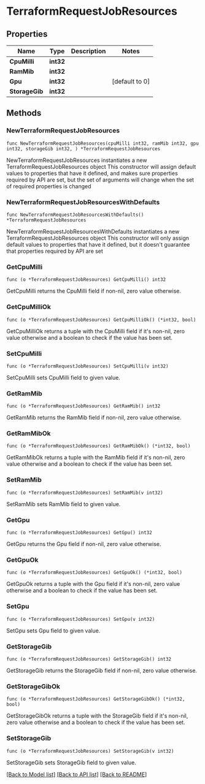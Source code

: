 # TerraformRequestJobResources

## Properties

Name | Type | Description | Notes
------------ | ------------- | ------------- | -------------
**CpuMilli** | **int32** |  | 
**RamMib** | **int32** |  | 
**Gpu** | **int32** |  | [default to 0]
**StorageGib** | **int32** |  | 

## Methods

### NewTerraformRequestJobResources

`func NewTerraformRequestJobResources(cpuMilli int32, ramMib int32, gpu int32, storageGib int32, ) *TerraformRequestJobResources`

NewTerraformRequestJobResources instantiates a new TerraformRequestJobResources object
This constructor will assign default values to properties that have it defined,
and makes sure properties required by API are set, but the set of arguments
will change when the set of required properties is changed

### NewTerraformRequestJobResourcesWithDefaults

`func NewTerraformRequestJobResourcesWithDefaults() *TerraformRequestJobResources`

NewTerraformRequestJobResourcesWithDefaults instantiates a new TerraformRequestJobResources object
This constructor will only assign default values to properties that have it defined,
but it doesn't guarantee that properties required by API are set

### GetCpuMilli

`func (o *TerraformRequestJobResources) GetCpuMilli() int32`

GetCpuMilli returns the CpuMilli field if non-nil, zero value otherwise.

### GetCpuMilliOk

`func (o *TerraformRequestJobResources) GetCpuMilliOk() (*int32, bool)`

GetCpuMilliOk returns a tuple with the CpuMilli field if it's non-nil, zero value otherwise
and a boolean to check if the value has been set.

### SetCpuMilli

`func (o *TerraformRequestJobResources) SetCpuMilli(v int32)`

SetCpuMilli sets CpuMilli field to given value.


### GetRamMib

`func (o *TerraformRequestJobResources) GetRamMib() int32`

GetRamMib returns the RamMib field if non-nil, zero value otherwise.

### GetRamMibOk

`func (o *TerraformRequestJobResources) GetRamMibOk() (*int32, bool)`

GetRamMibOk returns a tuple with the RamMib field if it's non-nil, zero value otherwise
and a boolean to check if the value has been set.

### SetRamMib

`func (o *TerraformRequestJobResources) SetRamMib(v int32)`

SetRamMib sets RamMib field to given value.


### GetGpu

`func (o *TerraformRequestJobResources) GetGpu() int32`

GetGpu returns the Gpu field if non-nil, zero value otherwise.

### GetGpuOk

`func (o *TerraformRequestJobResources) GetGpuOk() (*int32, bool)`

GetGpuOk returns a tuple with the Gpu field if it's non-nil, zero value otherwise
and a boolean to check if the value has been set.

### SetGpu

`func (o *TerraformRequestJobResources) SetGpu(v int32)`

SetGpu sets Gpu field to given value.


### GetStorageGib

`func (o *TerraformRequestJobResources) GetStorageGib() int32`

GetStorageGib returns the StorageGib field if non-nil, zero value otherwise.

### GetStorageGibOk

`func (o *TerraformRequestJobResources) GetStorageGibOk() (*int32, bool)`

GetStorageGibOk returns a tuple with the StorageGib field if it's non-nil, zero value otherwise
and a boolean to check if the value has been set.

### SetStorageGib

`func (o *TerraformRequestJobResources) SetStorageGib(v int32)`

SetStorageGib sets StorageGib field to given value.



[[Back to Model list]](../README.md#documentation-for-models) [[Back to API list]](../README.md#documentation-for-api-endpoints) [[Back to README]](../README.md)


